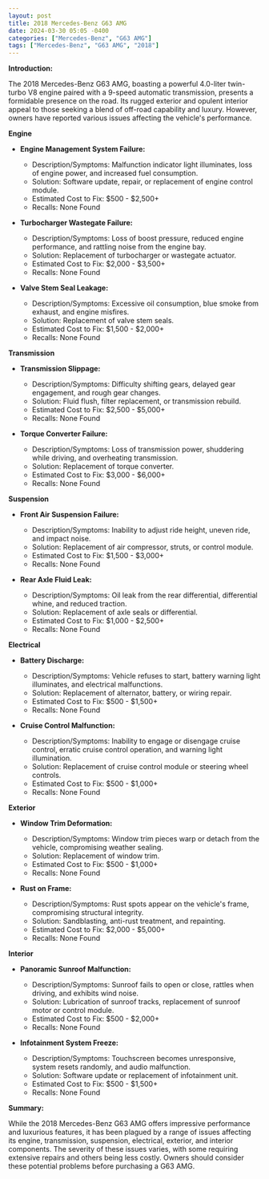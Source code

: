 ```yaml
---
layout: post
title: 2018 Mercedes-Benz G63 AMG
date: 2024-03-30 05:05 -0400
categories: ["Mercedes-Benz", "G63 AMG"]
tags: ["Mercedes-Benz", "G63 AMG", "2018"]
---
```

**Introduction:**

The 2018 Mercedes-Benz G63 AMG, boasting a powerful 4.0-liter twin-turbo V8 engine paired with a 9-speed automatic transmission, presents a formidable presence on the road. Its rugged exterior and opulent interior appeal to those seeking a blend of off-road capability and luxury. However, owners have reported various issues affecting the vehicle's performance.

**Engine**

* **Engine Management System Failure:**
    * Description/Symptoms: Malfunction indicator light illuminates, loss of engine power, and increased fuel consumption.
    * Solution: Software update, repair, or replacement of engine control module.
    * Estimated Cost to Fix: $500 - $2,500+
    * Recalls: None Found

* **Turbocharger Wastegate Failure:**
    * Description/Symptoms: Loss of boost pressure, reduced engine performance, and rattling noise from the engine bay.
    * Solution: Replacement of turbocharger or wastegate actuator.
    * Estimated Cost to Fix: $2,000 - $3,500+
    * Recalls: None Found

* **Valve Stem Seal Leakage:**
    * Description/Symptoms: Excessive oil consumption, blue smoke from exhaust, and engine misfires.
    * Solution: Replacement of valve stem seals.
    * Estimated Cost to Fix: $1,500 - $2,000+
    * Recalls: None Found

**Transmission**

* **Transmission Slippage:**
    * Description/Symptoms: Difficulty shifting gears, delayed gear engagement, and rough gear changes.
    * Solution: Fluid flush, filter replacement, or transmission rebuild.
    * Estimated Cost to Fix: $2,500 - $5,000+
    * Recalls: None Found

* **Torque Converter Failure:**
    * Description/Symptoms: Loss of transmission power, shuddering while driving, and overheating transmission.
    * Solution: Replacement of torque converter.
    * Estimated Cost to Fix: $3,000 - $6,000+
    * Recalls: None Found

**Suspension**

* **Front Air Suspension Failure:**
    * Description/Symptoms: Inability to adjust ride height, uneven ride, and impact noise.
    * Solution: Replacement of air compressor, struts, or control module.
    * Estimated Cost to Fix: $1,500 - $3,000+
    * Recalls: None Found

* **Rear Axle Fluid Leak:**
    * Description/Symptoms: Oil leak from the rear differential, differential whine, and reduced traction.
    * Solution: Replacement of axle seals or differential.
    * Estimated Cost to Fix: $1,000 - $2,500+
    * Recalls: None Found

**Electrical**

* **Battery Discharge:**
    * Description/Symptoms: Vehicle refuses to start, battery warning light illuminates, and electrical malfunctions.
    * Solution: Replacement of alternator, battery, or wiring repair.
    * Estimated Cost to Fix: $500 - $1,500+
    * Recalls: None Found

* **Cruise Control Malfunction:**
    * Description/Symptoms: Inability to engage or disengage cruise control, erratic cruise control operation, and warning light illumination.
    * Solution: Replacement of cruise control module or steering wheel controls.
    * Estimated Cost to Fix: $500 - $1,000+
    * Recalls: None Found

**Exterior**

* **Window Trim Deformation:**
    * Description/Symptoms: Window trim pieces warp or detach from the vehicle, compromising weather sealing.
    * Solution: Replacement of window trim.
    * Estimated Cost to Fix: $500 - $1,000+
    * Recalls: None Found

* **Rust on Frame:**
    * Description/Symptoms: Rust spots appear on the vehicle's frame, compromising structural integrity.
    * Solution: Sandblasting, anti-rust treatment, and repainting.
    * Estimated Cost to Fix: $2,000 - $5,000+
    * Recalls: None Found

**Interior**

* **Panoramic Sunroof Malfunction:**
    * Description/Symptoms: Sunroof fails to open or close, rattles when driving, and exhibits wind noise.
    * Solution: Lubrication of sunroof tracks, replacement of sunroof motor or control module.
    * Estimated Cost to Fix: $500 - $2,000+
    * Recalls: None Found

* **Infotainment System Freeze:**
    * Description/Symptoms: Touchscreen becomes unresponsive, system resets randomly, and audio malfunction.
    * Solution: Software update or replacement of infotainment unit.
    * Estimated Cost to Fix: $500 - $1,500+
    * Recalls: None Found

**Summary:**

While the 2018 Mercedes-Benz G63 AMG offers impressive performance and luxurious features, it has been plagued by a range of issues affecting its engine, transmission, suspension, electrical, exterior, and interior components. The severity of these issues varies, with some requiring extensive repairs and others being less costly. Owners should consider these potential problems before purchasing a G63 AMG.
